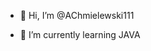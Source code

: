- 👋 Hi, I’m @AChmielewski111

- 🌱 I’m currently learning JAVA


<!---
AChmielewski111/AChmielewski111 is a ✨ special ✨ repository because its `README.md` (this file) appears on your GitHub profile.
You can click the Preview link to take a look at your changes.
--->
